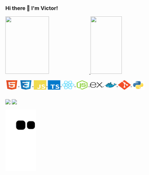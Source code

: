 ### Hi there 👋 I'm Victor!
  
  <a href="https://github.com/2victor2">
  <img height="180em" width="52%" src="https://github-readme-stats.vercel.app/api?username=2victor2&show_icons=true&theme=dark&include_all_commits=true&count_private=true"/>
  <img height="180em" width="44%"src="https://github-readme-stats.vercel.app/api/top-langs/?username=2victor2&layout=compact&langs_count=8&theme=dark"/>

  <div style="display: inline_block"><br>
  <img align="center" alt="Icon-HTML" height="30" width="40" src="https://raw.githubusercontent.com/devicons/devicon/master/icons/html5/html5-original.svg">
  <img align="center" alt="Icon-CSS" height="30" width="40" src="https://raw.githubusercontent.com/devicons/devicon/master/icons/css3/css3-original.svg">
  <img align="center" alt="Icon-Js" height="30" width="40" src="https://raw.githubusercontent.com/devicons/devicon/master/icons/javascript/javascript-plain.svg">
  <img align="center" alt="Icon-Ts" height="30" width="40" src="https://raw.githubusercontent.com/devicons/devicon/master/icons/typescript/typescript-plain.svg">
  <img align="center" alt="Icon-React" height="30" width="40" src="https://raw.githubusercontent.com/devicons/devicon/master/icons/react/react-original.svg">
  <img align="center" alt="Icon-Node" height="30" width="40" src="https://raw.githubusercontent.com/devicons/devicon/master/icons/nodejs/nodejs-original.svg">
  <img align="center" alt="Icon-Express" height="30" width="40" src="https://raw.githubusercontent.com/devicons/devicon/master/icons/express/express-original.svg">
  <img align="center" alt="Icon-Docker" height="30" width="40" src="https://raw.githubusercontent.com/devicons/devicon/master/icons/docker/docker-original.svg">
  <img align="center" alt="Icon-Git" height="30" width="40" src="https://raw.githubusercontent.com/devicons/devicon/master/icons/git/git-original.svg">
  <img align="center" alt="Icon-Python" height="30" width="40" src="https://raw.githubusercontent.com/devicons/devicon/master/icons/python/python-original.svg">  
 </div>
  
   ##
  <div>
 <a href = "mailto:victorrgds02@gmail.com"><img src="https://img.shields.io/badge/-Gmail-%23333?style=for-the-badge&logo=gmail&logoColor=white" target="_blank"></a>
  <a href="https://www.linkedin.com/in/victor--ramon" target="_blank"><img src="https://img.shields.io/badge/-LinkedIn-%230077B5?style=for-the-badge&logo=linkedin&logoColor=white" target="_blank"></a>
  
  ![Snake animation](https://github.com/2victor2/2victor2/blob/output/github-contribution-grid-snake.svg)
  
  </div>
